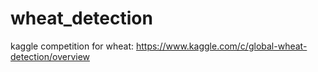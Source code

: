 # wheat_detection
kaggle competition for wheat: https://www.kaggle.com/c/global-wheat-detection/overview
